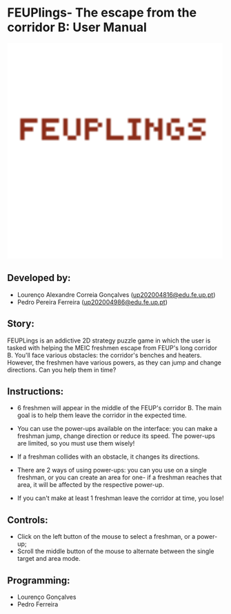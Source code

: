 # FEUPlings- The escape from the corridor B: User Manual

<img src="../assets/others/FEUPlings_title.png" alt="Feuplings" width="500"/>

## Developed by:

- Lourenço Alexandre Correia Gonçalves (up202004816@edu.fe.up.pt)
- Pedro Pereira Ferreira (up202004986@edu.fe.up.pt)

## Story:

FEUPLings is an addictive 2D strategy puzzle game in which the user is tasked with helping the MEIC freshmen escape from FEUP's long corridor B. You'll face various obstacles: the corridor's benches and heaters. However, the freshmen have various powers, as they can jump and change directions. Can you help them in time?

## Instructions:

- 6 freshmen will appear in the middle of the FEUP's corridor B. The main goal is to help them leave the corridor in the expected time.

- You can use the power-ups available on the interface: you can make a freshman jump, change direction or reduce its speed. The power-ups are limited, so you must use them wisely!

- If a freshman collides with an obstacle, it changes its directions.

- There are 2 ways of using power-ups: you can you use on a single freshman, or you can create an area for one- if a freshman reaches that area, it will be affected by the respective power-up.

- If you can't make at least 1 freshman leave the corridor at time, you lose!

## Controls:

- Click on the left button of the mouse to select a freshman, or a power-up;
- Scroll the middle button of the mouse to alternate between the single target and area mode.

## Programming:

- Lourenço Gonçalves
- Pedro Ferreira